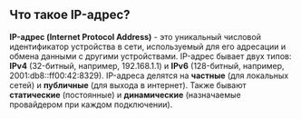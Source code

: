 ## Что такое IP-адрес?

**IP-адрес (Internet Protocol Address)** - это уникальный числовой идентификатор устройства в сети, используемый для его адресации и обмена данными c другими устройствами. IP-адрес бывает двух типов: **IPv4** (32-битный, например, 192.168.1.1) и **IPv6** (128-битный, например, 2001:db8::ff00:42:8329). IP-адреса делятся на **частные** (для локальных сетей) и **публичные** (для выхода в интернет). Также бывают **статические** (постоянные) и **динамические** (назначаемые провайдером при каждом подключении).